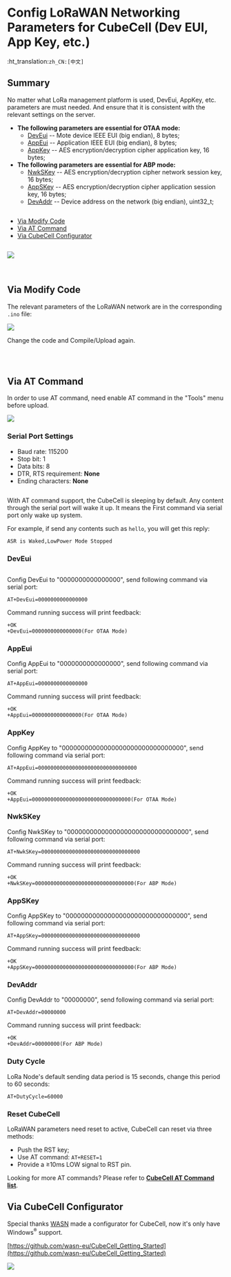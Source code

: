 # Config LoRaWAN Networking Parameters for CubeCell (Dev EUI, App Key, etc.)
:ht_translation:`zh_CN:[中文]`
## Summary

No matter what LoRa management platform is used, DevEui, AppKey, etc. parameters are must needed. And ensure that it is consistent with the relevant settings on the server.

- **The following parameters are essential for OTAA mode:**
  - [DevEui](#deveui) -- Mote device IEEE EUI (big endian), 8 bytes;
  - [AppEui](#appeui) -- Application IEEE EUI (big endian), 8 bytes;
  - [AppKey](#appkey) -- AES encryption/decryption cipher application key, 16 bytes;
- **The following parameters are essential for ABP mode:**
  - [NwkSKey](#nwkskey) -- AES encryption/decryption cipher network session key, 16 bytes;
  - [AppSKey](#appskey) -- AES encryption/decryption cipher application session key, 16 bytes;
  - [DevAddr](#devaddr) -- Device address on the network (big endian), uint32_t;

``` Tip:: There are three methods to configuration LoRaWAN networking parameters, choose one of them.

```

- [Via Modify Code](#via-modify-code)
- [Via AT Command](#via-at-command)
- [Via CubeCell Configurator](#via-cubecell-configurator)

```Tip:: Parameters such as frequency band need to be modified in "Tools".

```

![](img/config_parameter/04.png)

&nbsp;

## Via Modify Code

The relevant parameters of the LoRaWAN network are in the corresponding `.ino` file:

![](img/config_parameter/03.png)

Change the code and Compile/Upload again.

&nbsp;

``` Note:: The follows two methods need AT-Command enable.

```

## Via AT Command

In order to use AT command, need enable AT command in the "Tools" menu before upload.

![](img/config_parameter/01.png)

### Serial Port Settings

- Baud rate: 115200
- Stop bit: 1
- Data bits: 8
- DTR, RTS requirement: **None**
- Ending characters: **None**

``` Note:: Make sure there is NO ending characters or new line in you serial monitor config!

```

With AT command support, the CubeCell is sleeping by default. Any content through the serial port will wake it up. It means the First command via serial port only wake up system.

For example, if send any contents such as `hello`, you will get this reply:

`ASR is Waked,LowPower Mode Stopped`

### DevEui

``` Tip:: We take all zero just for example

```

Config DevEui to "0000000000000000", send following command via serial port:

`AT+DevEui=0000000000000000`

Command running success will print feedback: 

```
+OK
+DevEui=0000000000000000(For OTAA Mode)
```

### AppEui

Config AppEui to "0000000000000000", send following command via serial port:

`AT+AppEui=0000000000000000`

Command running success will print feedback: 

```
+OK
+AppEui=0000000000000000(For OTAA Mode)
```

### AppKey

Config AppKey to "00000000000000000000000000000000", send following command via serial port:

`AT+AppEui=00000000000000000000000000000000`

Command running success will print feedback: 

```
+OK
+AppEui=00000000000000000000000000000000(For OTAA Mode)
```

### NwkSKey

Config NwkSKey to "00000000000000000000000000000000", send following command via serial port:

`AT+NwkSKey=00000000000000000000000000000000`

Command running success will print feedback: 

```
+OK
+NwkSKey=00000000000000000000000000000000(For ABP Mode)
```

### AppSKey

Config AppSKey to "00000000000000000000000000000000", send following command via serial port:

`AT+AppSKey=00000000000000000000000000000000`

Command running success will print feedback: 

```
+OK
+AppSKey=00000000000000000000000000000000(For ABP Mode)
```

### DevAddr

Config DevAddr to "00000000", send following command via serial port:

`AT+DevAddr=00000000`

Command running success will print feedback: 

```
+OK
+DevAddr=00000000(For ABP Mode)
```

### Duty Cycle

LoRa Node's default sending data period is 15 seconds, change this period to 60 seconds:

`AT+DutyCycle=60000`

### Reset CubeCell

LoRaWAN parameters need reset to active, CubeCell can reset via three methods:

- Push the RST key;
- Use AT command: `AT+RESET=1`
- Provide a ≥10ms LOW signal to RST pin.

Looking for more AT commands? Please refer to **[CubeCell AT Command list](https://resource.heltec.cn/download/CubeCell/AT_Command_list/CubeCell_Series_AT_Command_User_Manual_V0.4.pdf)**.



## Via CubeCell Configurator

Special thanks [WASN](https://github.com/wasn-eu) made a configurator for CubeCell, now it's only have Windows<sup>®</sup> support.

[https://github.com/wasn-eu/CubeCell_Getting_Started](https://github.com/wasn-eu/CubeCell_Getting_Started)

![](img/config_parameter/02.png)

